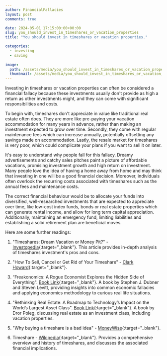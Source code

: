 ```yaml
---
author: FinancialFallacies
layout: post
comments: true

date: 2024-05-01 17:15:00:00+00:00  
slug: you_should_invest_in_timeshares_or_vacation_properties
title: "You should invest in timeshares or vacation properties."

categories:
  - investing
  - saving
  
image:
  path: /assets/media/you_should_invest_in_timeshares_or_vacation_properties.jpg
  thumbnail: /assets/media/you_should_invest_in_timeshares_or_vacation_properties.jpg
---
```


Investing in timeshares or vacation properties can often be considered a financial fallacy because these investments usually don't provide as high a return as other investments might, and they can come with significant responsibilities and costs.

To begin with, timeshares don't appreciate in value like traditional real estate often does. They are more like pre-paying your vacation accommodation for many years in advance, rather than making an investment expected to grow over time. Secondly, they come with regular maintenance fees which can increase annually, potentially offsetting any savings made on accommodation. Lastly, the resale market for timeshares is very poor, which could complicate your plans if you want to sell it on later.

It's easy to understand why people fall for this fallacy. Dreamy advertisements and catchy sales pitches paint a picture of affordable vacations, promising investment growth and high return on investment. Many people love the idea of having a home away from home and may think that investing in one will be a good financial decision. Moreover, individuals often overlook the recurring costs associated with timeshares such as the annual fees and maintenance costs.

The correct financial behaviour would be to allocate your funds into diversified, well-researched investments that are expected to appreciate over time, like low-cost index funds, bonds or real estate properties which can generate rental income, and allow for long term capital appreciation. Additionally, maintaining an emergency fund, limiting liabilities and establishing a solid retirement plan are beneficial moves.

Here are some further readings:

1. "Timeshares: Dream Vacation or Money Pit?" - [Investopedia](https://www.investopedia.com/articles/pf/08/timeshare.asp){:target="_blank"}. This article provides in-depth analysis of timeshares investment's pros and cons.

2. "How To Sell, Cancel or Get Rid of Your Timeshare" - [Clark Howard](https://clark.com/travel/how-to-get-rid-of-a-timeshare){:target="_blank"}.

3. “Freakonomics: A Rogue Economist Explores the Hidden Side of Everything". [Book Link](https://www.amazon.com/Freakonomics-Economist-Explores-Hidden-Everything/dp/0060731338/ref=nosim?tag=financialfall-20){:target="_blank"}. A book by Stephen J. Dubner and Steven Levitt, providing insights into common economic fallacies and applying economics methodology to curious real life situations.

4. "Rethinking Real Estate: A Roadmap to Technology’s Impact on the World’s Largest Asset Class". [Book Link](https://www.amazon.com/Rethinking-Real-Estate-Roadmap-Technologys/dp/3030134458/ref=nosim?tag=financialfall-20){:target="_blank"}.  A book by Dror Poleg, discussing real estate as an investment class, including vacation properties.

5. "Why buying a timeshare is a bad idea" - [MoneyWise](https://moneywise.com/investing/real-estate/why-buying-a-timeshare-is-a-bad-idea){:target="_blank"}. 

6. Timeshare - [Wikipedia](https://en.wikipedia.org/wiki/Asspen){:target="_blank"}. Provides a comprehensive overview and history of timeshares, and discusses the associated financial implications.
